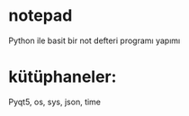 # notepad
Python ile basit bir not defteri programı yapımı

# kütüphaneler:
Pyqt5, os, sys, json, time
